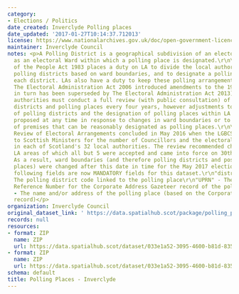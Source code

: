 ```yaml
---
category:
- Elections / Politics
date_created: Inverclyde Polling places
date_updated: '2017-01-27T10:14:37.712013'
license: https://www.nationalarchives.gov.uk/doc/open-government-licence/version/3/
maintainer: Inverclyde Council
notes: <p>A Polling District is a geographical subdivision of an electoral area such
  as an electoral Ward within which a polling place is designated.\r\n\r\nThe Representation
  of the People Act 1983 places a duty on LA to divide the local authority area into
  polling districts based on ward boundaries, and to designate a polling place for
  each district. LAs also have a duty to keep these polling arrangements under review.
  The Electoral Administration Act 2006 introduced amendments to the 1983 Act (which
  in turn has been superseded by The Electoral Administration Act 2013). Now local
  authorities must conduct a full review (with public consultation) of its polling
  districts and polling places every four years, however adjustments to the boundaries
  of polling districts and the designation of polling places within LA wards can be
  proposed at any time in response to changes in ward boundaries or to the availability
  of premises that can be reasonably designated as polling places.\r\n\r\nThe Fifth
  Review of Electoral Arrangements concluded in May 2016 when the LGBCS made recommendations
  to Scottish Ministers for the number of Councillors and the electoral ward boundaries
  in each of Scotland's 32 local authorities. The review recommended changes in 30
  LA areas of which all but 5 were accepted and came into force on 30th Sept 2016.
  As a result, ward boundaries (and therefore polling districts and possibly polling
  places) were changed after this date in time for the May 2017 elections.\r\n\r\nThe
  following fields are now MANDATORY fields for this dataset.\r\n"district_code" -
  The polling district code linked to the polling place\r\n"UPRN" - The Unique Property
  Reference Number for the Corporate Address Gazeteer record of the polling place\r\n"polling_place"
  - The name and/or address of the polling place (based on the Corporate Address Gazeteer
  record)</p>
organization: Inverclyde Council
original_dataset_link: ' https://data.spatialhub.scot/package/polling_places-in'
records: null
resources:
- format: ZIP
  name: ZIP
  url: https://data.spatialhub.scot/dataset/033e1a52-3095-4600-b81d-835d16ac912c/resource/04c32f09-dd64-4add-886d-2783cf095a95/download/current-polling-places.zip
- format: ZIP
  name: ZIP
  url: https://data.spatialhub.scot/dataset/033e1a52-3095-4600-b81d-835d16ac912c/resource/a9cae191-f8b9-40f0-bbe9-f55ba7787481/download/inverclyde-polling-places.zip
schema: default
title: Polling Places - Inverclyde
---
```


